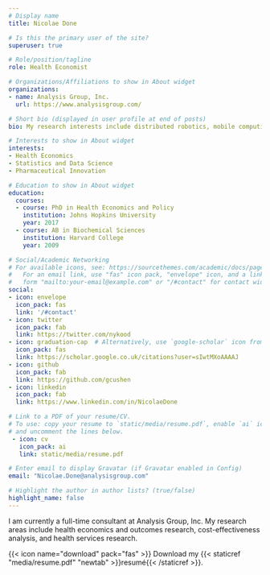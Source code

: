 ```yaml
---
# Display name
title: Nicolae Done

# Is this the primary user of the site?
superuser: true

# Role/position/tagline
role: Health Economist

# Organizations/Affiliations to show in About widget
organizations:
- name: Analysis Group, Inc.
  url: https://www.analysisgroup.com/

# Short bio (displayed in user profile at end of posts)
bio: My research interests include distributed robotics, mobile computing and programmable matter.

# Interests to show in About widget
interests:
- Health Economics
- Statistics and Data Science
- Pharmaceutical Innovation

# Education to show in About widget
education:
  courses:
  - course: PhD in Health Economics and Policy
    institution: Johns Hopkins University
    year: 2017
  - course: AB in Biochemical Sciences
    institution: Harvard College
    year: 2009

# Social/Academic Networking
# For available icons, see: https://sourcethemes.com/academic/docs/page-builder/#icons
#   For an email link, use "fas" icon pack, "envelope" icon, and a link in the
#   form "mailto:your-email@example.com" or "/#contact" for contact widget.
social:
- icon: envelope
  icon_pack: fas
  link: '/#contact'
- icon: twitter
  icon_pack: fab
  link: https://twitter.com/nykood
- icon: graduation-cap  # Alternatively, use `google-scholar` icon from `ai` icon pack
  icon_pack: fas
  link: https://scholar.google.co.uk/citations?user=sIwtMXoAAAAJ
- icon: github
  icon_pack: fab
  link: https://github.com/gcushen
- icon: linkedin
  icon_pack: fab
  link: https://www.linkedin.com/in/NicolaeDone

# Link to a PDF of your resume/CV.
# To use: copy your resume to `static/media/resume.pdf`, enable `ai` icons in `params.toml`, 
# and uncomment the lines below.
 - icon: cv
   icon_pack: ai
   link: static/media/resume.pdf

# Enter email to display Gravatar (if Gravatar enabled in Config)
email: "Nicolae.Done@analysisgroup.com"

# Highlight the author in author lists? (true/false)
highlight_name: false
---
```


I am currently a full-time consultant at Analysis Group, Inc. My research areas include health economics and outcomes research, cost-effectiveness analysis, and health services research.

{{< icon name="download" pack="fas" >}} Download my {{< staticref "media/resume.pdf" "newtab" >}}resumé{{< /staticref >}}.
